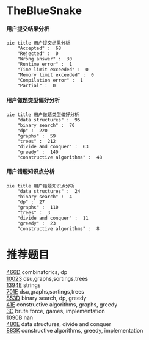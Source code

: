 # TheBlueSnake

<!-- tabs:start -->



#### **用户提交结果分析**

```mermaid
pie title 用户提交结果分析
    "Accepted" :  68
    "Rejected" :  0
    "Wrong answer" :  30
    "Runtime error" :  1
    "Time limit exceeded" :  0
    "Memory limit exceeded" :  0
    "Compilation error" :  1
    "Partial" :  0
```

#### **用户做题类型偏好分析**

```mermaid
pie title 用户做题类型偏好分析
    "data structures" :  95
    "binary search" :  70
    "dp" :  220
    "graphs" :  59
    "trees" :  212
    "divide and conquer" :  63
    "greedy" :  140
    "constructive algorithms" :  48
```
#### **用户错题知识点分析**

```mermaid
pie title 用户错题知识点分析
    "data structures" :  24
    "binary search" :  4
    "dp" :  27
    "graphs" :  110
    "trees" :  3
    "divide and conquer" :  11
    "greedy" :  23
    "constructive algorithms" :  8
```



<!-- tabs:end -->
# 推荐题目
[466D](https://codeforces.com/contest/466/problem/D)		combinatorics,
                        dp		  
[10023](https://codeforces.com/contest/1002/problem/3)		dsu,graphs,sortings,trees		  
[1394E](https://codeforces.com/contest/1394/problem/E)		strings		  
[701E](https://codeforces.com/contest/701/problem/E)		dsu,graphs,sortings,trees		  
[853D](https://codeforces.com/contest/853/problem/D)		binary search,
                        dp,
                        greedy		  
[41E](https://codeforces.com/contest/41/problem/E)		constructive algorithms,
                        graphs,
                        greedy		  
[3C](https://codeforces.com/contest/3/problem/C)		brute force,
                        games,
                        implementation		  
[1090B](https://codeforces.com/contest/1090/problem/B)		nan		  
[480E](https://codeforces.com/contest/480/problem/E)		data structures,
                        divide and conquer		  
[883K](https://codeforces.com/contest/883/problem/K)		constructive algorithms,
                        greedy,
                        implementation		  
